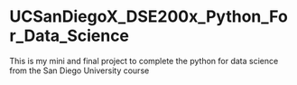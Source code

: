 # UCSanDiegoX_DSE200x_Python_For_Data_Science
This is my mini and final project to complete the python for data science from the San Diego University course
